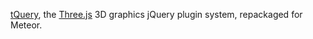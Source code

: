 [tQuery](http://jeromeetienne.github.io/tquery/), the [Three.js](http://threejs.org/) 3D graphics jQuery plugin system, repackaged for Meteor.
